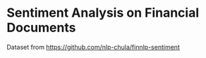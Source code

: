 # Sentiment Analysis on Financial Documents
Dataset from  https://github.com/nlp-chula/finnlp-sentiment
